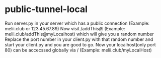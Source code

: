 # public-tunnel-local


Run server.py in your server which has a public connection (Example: melii.club or 123.45.67.89)
Now visit <your server domain>/addThis@<the domain you want> (Example: melii.club/addThis@myLocalhost) which will give you a random number
Replace the port number in your client.py with that random number and start your client.py and you are good to go.
Now your localhost(only port 80) can be accecssed globally via <your server domain>/<domain you wanted> (Example: melii.club/myLocalHost)
